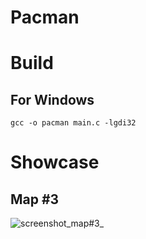 # Pacman

# Build

## For Windows
```
gcc -o pacman main.c -lgdi32
```
# Showcase
## Map #3
![screenshot_map#3_](https://github.com/truew1n/Pacman/assets/48839784/60d5c046-cf3e-44f8-9def-c2d878fe7749)

